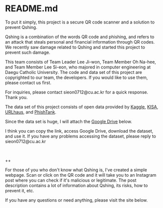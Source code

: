 # README.md

To put it simply, this project is a secure QR code scanner and a solution to prevent Qshing.

Qshing is a combination of the words QR code and phishing, and refers to an attack that steals personal and financial information through QR codes. We recently saw damage related to Qshing and started this project to prevent such damage.

This team consists of Team Leader Lee Ji-won, Team Member Oh Na-hee, and Team Member Lee Si-eon, who majored in computer engineering at Daegu Catholic University. The code and data set of this project are copyrighted to our team, the developers. If you would like to use them, please contact us first.

For inquiries, please contact sieon0712@<hi>cu.ac.kr for a quick response. Thank you.

The data set of this project consists of open data provided by [Kaggle](https://www.kaggle.com/datasets/sid321axn/malicious-urls-dataset), [KISA](https://www.bigdata-map.kr/search/90648937), [URLhaus](https://urlhaus.abuse.ch/api/#csv), and [PhishTank](https://www.phishtank.com/).

Since the data set is huge, I will attach the [Google Drive](https://drive.google.com/file/d/1S_ve2J9yc9zbbz_mVmB-cVNPV5mkk-bL/view?usp=drive_link) below.

I think you can copy the link, access Google Drive, download the dataset, and use it. If you have any problems accessing the dataset, please reply to sieon0712@<hi>cu.ac.kr

&nbsp;

++

For those of you who don't know what Qshing is, I've created a simple webpage. Scan or click on the QR code and it will take you to an Instagram post where you can check if it's malicious or legitimate. The post description contains a lot of information about Qshing, its risks, how to prevent it, etc.

If you have any questions or need anything, please visit the site below.
